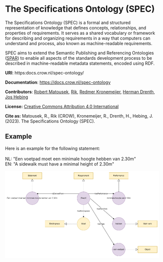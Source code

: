 # The Specifications Ontology (SPEC)

The Specifications Ontology (SPEC) is a formal and structured representation of knowledge that defines concepts, relationships, and properties of requirements. It serves as a shared vocabulary or framework for describing and organizing requirements in a way that computers can understand and process, also known as machine-readable requirements.

SPEC aims to extend the Semantic Publishing and Referencing Ontologies ([SPAR](http://www.sparontologies.net/)) to enable all aspects of the standards development process to be described in machine-readable metadata statements, encoded using RDF.

**URI**: https:docs.crow.nl/spec-ontology/

**Documentation**: https://docs.crow.nl/spec-ontology

**Contributors**: [Robert Matousek](https://nen.nl), [Rik](https://crow.nl), [Redmer Kronemeijer](https://crow.nl), [Herman Drenth](https://ketenstandaard.nl), [Jos Hebing](https://ketenstandaard.nl)

**License:** [Creative Commons Attribution 4.0 International](https://creativecommons.org/licenses/by/4.0/legalcode)

**Cite as:** Matousek, R., Rik (CROW), Kronemeijer, R., Drenth, H., Hebing, J. (2023). The Specifications Ontology (SPEC).

## Example
Here is an example for the following statement: \
\
NL: "Een voetpad moet een minimale hoogte hebben van 2.30m" \
EN: "A sidewalk must have a minimal height of 2.30m"

![Machine Readable Requirement](https://github.com/Netherlands-Standardization-Institute/spec/blob/449e2340a47b4d5bd0c7c356435bbf0bfa956526/html/img/example-req-1.drawio.png)

